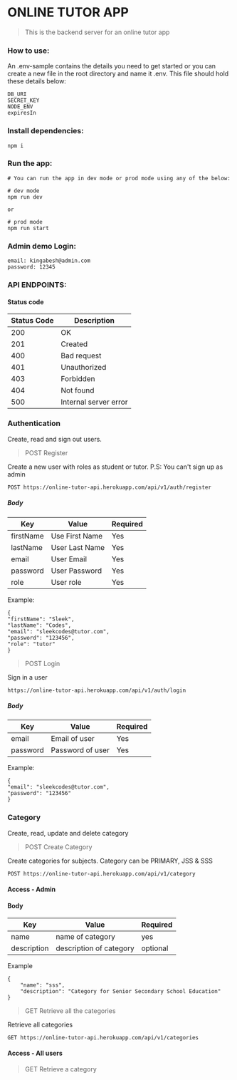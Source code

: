 # ONLINE TUTOR APP

> This is the backend server for an online tutor app

### How to use:

An .env-sample contains the details you need to get started or you can create a new file in the root directory and name it .env. This file should hold these details below:

```
DB_URI
SECRET_KEY
NODE_ENV
expiresIn
```

### Install dependencies:

```
npm i
```

### Run the app:

```
# You can run the app in dev mode or prod mode using any of the below:
```

```
# dev mode
npm run dev

or

# prod mode
npm run start
```

### Admin demo Login:

```
email: kingabesh@admin.com
password: 12345
```

### API ENDPOINTS:

#### Status code

| Status Code | Description           |
| ----------- | --------------------- |
| 200         | OK                    |
| 201         | Created               |
| 400         | Bad request           |
| 401         | Unauthorized          |
| 403         | Forbidden             |
| 404         | Not found             |
| 500         | Internal server error |

### Authentication

Create, read and sign out users.

> POST Register

Create a new user with roles as student or tutor. P.S: You can't sign up as admin

```
POST https://online-tutor-api.herokuapp.com/api/v1/auth/register
```

##### Body

| Key       | Value          | Required |
| --------- | -------------- | -------- |
| firstName | Use First Name | Yes      |
| lastName  | User Last Name | Yes      |
| email     | User Email     | Yes      |
| password  | User Password  | Yes      |
| role      | User role      | Yes      |

Example:

```
{
"firstName": "Sleek",
"lastName": "Codes",
"email": "sleekcodes@tutor.com",
"password": "123456",
"role": "tutor"
}
```

> POST Login

Sign in a user

```
https://online-tutor-api.herokuapp.com/api/v1/auth/login
```

##### Body

| Key      | Value            | Required |
| -------- | ---------------- | -------- |
| email    | Email of user    | Yes      |
| password | Password of user | Yes      |

Example:

```
{
"email": "sleekcodes@tutor.com",
"password": "123456"
}
```

### Category

Create, read, update and delete category

> POST Create Category

Create categories for subjects. Category can be PRIMARY, JSS & SSS

```
POST https://online-tutor-api.herokuapp.com/api/v1/category
```

#### Access - Admin

#### Body

| Key         | Value                   | Required |
| ----------- | ----------------------- | -------- |
| name        | name of category        | yes      |
| description | description of category | optional |

Example

```
{
	"name": "sss",
	"description": "Category for Senior Secondary School Education"
}
```

> GET Retrieve all the categories

Retrieve all categories

```
GET https://online-tutor-api.herokuapp.com/api/v1/categories
```

#### Access - All users

> GET Retrieve a category
